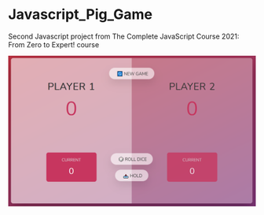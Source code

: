 # Javascript_Pig_Game
Second Javascript project from The Complete JavaScript Course 2021: From Zero to Expert! course

![Screenshot](piggame.png)

